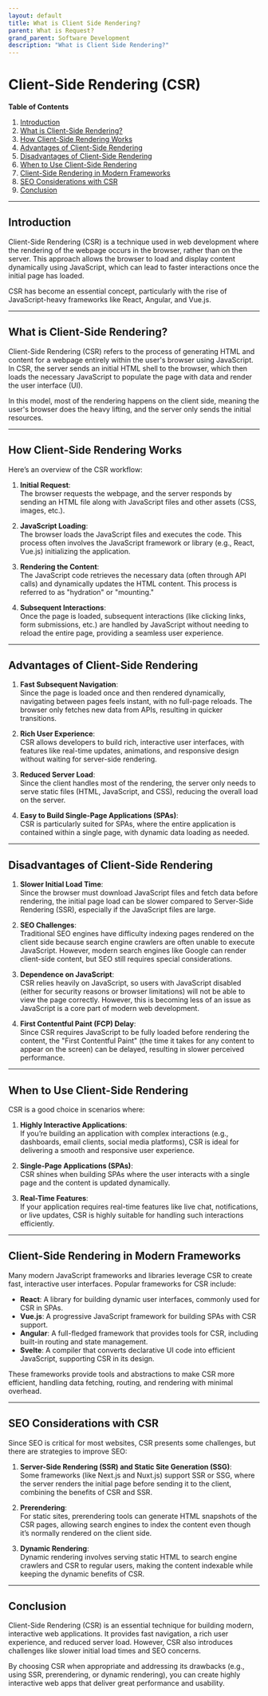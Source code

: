 ```yaml
---
layout: default
title: What is Client Side Rendering?
parent: What is Request?
grand_parent: Software Development
description: "What is Client Side Rendering?"
---
```


# Client-Side Rendering (CSR)

**Table of Contents**

1. [Introduction](#introduction)
2. [What is Client-Side Rendering?](#what-is-client-side-rendering)
3. [How Client-Side Rendering Works](#how-client-side-rendering-works)
4. [Advantages of Client-Side Rendering](#advantages-of-client-side-rendering)
5. [Disadvantages of Client-Side Rendering](#disadvantages-of-client-side-rendering)
6. [When to Use Client-Side Rendering](#when-to-use-client-side-rendering)
7. [Client-Side Rendering in Modern Frameworks](#client-side-rendering-in-modern-frameworks)
8. [SEO Considerations with CSR](#seo-considerations-with-csr)
9. [Conclusion](#conclusion)

---

## Introduction

Client-Side Rendering (CSR) is a technique used in web development where the rendering of the webpage occurs in the
browser, rather than on the server. This approach allows the browser to load and display content dynamically using
JavaScript, which can lead to faster interactions once the initial page has loaded.

CSR has become an essential concept, particularly with the rise of JavaScript-heavy frameworks like React, Angular, and
Vue.js.

---

## What is Client-Side Rendering?

Client-Side Rendering (CSR) refers to the process of generating HTML and content for a webpage entirely within the
user's browser using JavaScript. In CSR, the server sends an initial HTML shell to the browser, which then loads the
necessary JavaScript to populate the page with data and render the user interface (UI).

In this model, most of the rendering happens on the client side, meaning the user's browser does the heavy lifting, and
the server only sends the initial resources.

---

## How Client-Side Rendering Works

Here’s an overview of the CSR workflow:

1. **Initial Request**:  
   The browser requests the webpage, and the server responds by sending an HTML file along with JavaScript files and
   other assets (CSS, images, etc.).

2. **JavaScript Loading**:  
   The browser loads the JavaScript files and executes the code. This process often involves the JavaScript framework or
   library (e.g., React, Vue.js) initializing the application.

3. **Rendering the Content**:  
   The JavaScript code retrieves the necessary data (often through API calls) and dynamically updates the HTML content.
   This process is referred to as "hydration" or "mounting."

4. **Subsequent Interactions**:  
   Once the page is loaded, subsequent interactions (like clicking links, form submissions, etc.) are handled by
   JavaScript without needing to reload the entire page, providing a seamless user experience.

---

## Advantages of Client-Side Rendering

1. **Fast Subsequent Navigation**:  
   Since the page is loaded once and then rendered dynamically, navigating between pages feels instant, with no
   full-page reloads. The browser only fetches new data from APIs, resulting in quicker transitions.

2. **Rich User Experience**:  
   CSR allows developers to build rich, interactive user interfaces, with features like real-time updates, animations,
   and responsive design without waiting for server-side rendering.

3. **Reduced Server Load**:  
   Since the client handles most of the rendering, the server only needs to serve static files (HTML, JavaScript, and
   CSS), reducing the overall load on the server.

4. **Easy to Build Single-Page Applications (SPAs)**:  
   CSR is particularly suited for SPAs, where the entire application is contained within a single page, with dynamic
   data loading as needed.

---

## Disadvantages of Client-Side Rendering

1. **Slower Initial Load Time**:  
   Since the browser must download JavaScript files and fetch data before rendering, the initial page load can be slower
   compared to Server-Side Rendering (SSR), especially if the JavaScript files are large.

2. **SEO Challenges**:  
   Traditional SEO engines have difficulty indexing pages rendered on the client side because search engine crawlers are
   often unable to execute JavaScript. However, modern search engines like Google can render client-side content, but
   SEO still requires special considerations.

3. **Dependence on JavaScript**:  
   CSR relies heavily on JavaScript, so users with JavaScript disabled (either for security reasons or browser
   limitations) will not be able to view the page correctly. However, this is becoming less of an issue as JavaScript is
   a core part of modern web development.

4. **First Contentful Paint (FCP) Delay**:  
   Since CSR requires JavaScript to be fully loaded before rendering the content, the "First Contentful Paint" (the time
   it takes for any content to appear on the screen) can be delayed, resulting in slower perceived performance.

---

## When to Use Client-Side Rendering

CSR is a good choice in scenarios where:

1. **Highly Interactive Applications**:  
   If you’re building an application with complex interactions (e.g., dashboards, email clients, social media
   platforms), CSR is ideal for delivering a smooth and responsive user experience.

2. **Single-Page Applications (SPAs)**:  
   CSR shines when building SPAs where the user interacts with a single page and the content is updated dynamically.

3. **Real-Time Features**:  
   If your application requires real-time features like live chat, notifications, or live updates, CSR is highly
   suitable for handling such interactions efficiently.

---

## Client-Side Rendering in Modern Frameworks

Many modern JavaScript frameworks and libraries leverage CSR to create fast, interactive user interfaces. Popular
frameworks for CSR include:

- **React**: A library for building dynamic user interfaces, commonly used for CSR in SPAs.
- **Vue.js**: A progressive JavaScript framework for building SPAs with CSR support.
- **Angular**: A full-fledged framework that provides tools for CSR, including built-in routing and state management.
- **Svelte**: A compiler that converts declarative UI code into efficient JavaScript, supporting CSR in its design.

These frameworks provide tools and abstractions to make CSR more efficient, handling data fetching, routing, and
rendering with minimal overhead.

---

## SEO Considerations with CSR

Since SEO is critical for most websites, CSR presents some challenges, but there are strategies to improve SEO:

1. **Server-Side Rendering (SSR) and Static Site Generation (SSG)**:  
   Some frameworks (like Next.js and Nuxt.js) support SSR or SSG, where the server renders the initial page before
   sending it to the client, combining the benefits of CSR and SSR.

2. **Prerendering**:  
   For static sites, prerendering tools can generate HTML snapshots of the CSR pages, allowing search engines to index
   the content even though it’s normally rendered on the client side.

3. **Dynamic Rendering**:  
   Dynamic rendering involves serving static HTML to search engine crawlers and CSR to regular users, making the content
   indexable while keeping the dynamic benefits of CSR.

---

## Conclusion

Client-Side Rendering (CSR) is an essential technique for building modern, interactive web applications. It provides
fast navigation, a rich user experience, and reduced server load. However, CSR also introduces challenges like slower
initial load times and SEO concerns.

By choosing CSR when appropriate and addressing its drawbacks (e.g., using SSR, prerendering, or dynamic rendering), you
can create highly interactive web apps that deliver great performance and usability.
